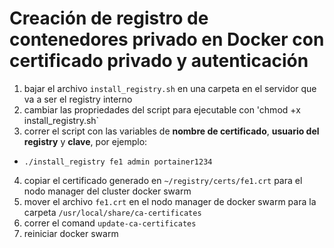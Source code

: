 # Creación de registro de contenedores privado en Docker con certificado privado y autenticación

1. bajar el archivo `install_registry.sh` en una carpeta en el servidor que va a ser el registry interno
2. cambiar las propriedades del script para ejecutable con 'chmod +x install_registry.sh`
3. correr el script con las variables de **nombre de certificado**, **usuario del registry** y **clave**, por ejemplo:
  - `./install_registry fe1 admin portainer1234`
4. copiar el certificado generado en `~/registry/certs/fe1.crt` para el nodo manager del cluster docker swarm
5. mover el archivo `fe1.crt` en el nodo manager de docker swarm para la carpeta `/usr/local/share/ca-certificates`
6. correr el comand `update-ca-certificates`
7. reiniciar docker swarm